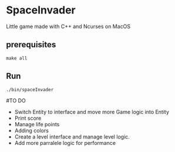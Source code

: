 # SpaceInvader

Little game made with C++ and Ncurses on MacOS

## prerequisites

```make all```

## Run

```./bin/spaceInvader```

#TO DO

- Switch Entity to interface and move more Game logic into Entity
- Print score
- Manage life points
- Adding colors
- Create a level interface and manage level     logic.
- Add more parralele logic for performance